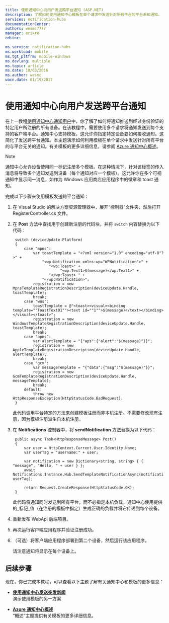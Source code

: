 ```yaml
---
title: 使用通知中心向用户发送跨平台通知 (ASP.NET)
description: 了解如何使用通知中心模板在单个请求中发送针对所有平台的平台未知通知。
services: notification-hubs
documentationCenter: 
authors: wesmc7777
manager: erikre
editor: 

ms.service: notification-hubs
ms.workload: mobile
ms.tgt_pltfrm: mobile-windows
ms.devlang: multiple
ms.topic: article
ms.date: 10/03/2016
ms.author: wesmc
wacn.date: 01/19/2017
---
```


# 使用通知中心向用户发送跨平台通知

在上一教程[使用通知中心通知用户]中，你了解了如何将通知推送到经过身份验证的特定用户所注册的所有设备。在该教程中，需要使用多个请求将通知发送到每个支持的客户端平台。通知中心支持模板，这允许你指定特定设备要如何接收通知。这简化了发送跨平台通知。本主题演示如何利用模板在单个请求中发送针对所有平台的与平台无关的通知。有关模板的更多详细信息，请参阅 [Azure 通知中心概述][Templates]。

> [!NOTE]
> 通知中心允许设备使用同一标记注册多个模板。在这种情况下，针对该标签的传入消息将导致多个通知发送到设备（每个通知对应一个模板）。这允许你在多个可视通知中显示同一消息，如作为 Windows 应用商店应用程序中的徽章和 toast 通知。

完成以下步骤来使用模板发送跨平台通知：

1. 在 Visual Studio 的解决方案资源管理器中，展开“控制器”文件夹，然后打开 RegisterController.cs 文件。

2. 在 **Post** 方法中查找用于创建新注册的代码块，并将 `switch` 内容替换为以下代码：

        switch (deviceUpdate.Platform)
        {
            case "mpns":
                var toastTemplate = "<?xml version="1.0" encoding="utf-8"?>" +
                    "<wp:Notification xmlns:wp="WPNotification">" +
                       "<wp:Toast>" +
                            "<wp:Text1>$(message)</wp:Text1>" +
                       "</wp:Toast> " +
                    "</wp:Notification>";
                registration = new MpnsTemplateRegistrationDescription(deviceUpdate.Handle, toastTemplate);
                break;
            case "wns":
                toastTemplate = @"<toast><visual><binding template=""ToastText01""><text id=""1"">$(message)</text></binding></visual></toast>";
                registration = new WindowsTemplateRegistrationDescription(deviceUpdate.Handle, toastTemplate);
                break;
            case "apns":
                var alertTemplate = "{"aps":{"alert":"$(message)"}}";
                registration = new AppleTemplateRegistrationDescription(deviceUpdate.Handle, alertTemplate);
                break;
            case "gcm":
                var messageTemplate = "{"data":{"msg":"$(message)"}}";
                registration = new GcmTemplateRegistrationDescription(deviceUpdate.Handle, messageTemplate);
                break;
            default:
                throw new HttpResponseException(HttpStatusCode.BadRequest);
        }

    此代码调用平台特定的方法来创建模板注册而非本机注册。不需要修改现有注册，因为模板注册派生自本机注册。

3. 在 **Notifications** 控制器中，将 **sendNotification** 方法替换为以下代码：

        public async Task<HttpResponseMessage> Post()
        {
            var user = HttpContext.Current.User.Identity.Name;
            var userTag = "username:" + user;

            var notification = new Dictionary<string, string> { { "message", "Hello, " + user } };
            await Notifications.Instance.Hub.SendTemplateNotificationAsync(notification, userTag);

            return Request.CreateResponse(HttpStatusCode.OK);
        }

    此代码将通知同时发送到所有平台，而不必指定本机负载。通知中心使用提供的_标记_值（在注册的模板中指定）生成正确的负载并将它传递到每个设备。

4. 重新发布 WebApi 后端项目。

5. 再次运行客户端应用程序并验证注册成功。

6. （可选）将客户端应用程序部署到第二个设备，然后运行该应用程序。

    请注意通知将显示在每个设备上。

## 后续步骤

现在，你已完成本教程，可以查看以下主题了解有关通知中心和模板的更多信息：

+ **[使用通知中心发送突发新闻]**<br/>演示使用模板的另一方案

+  **[Azure 通知中心概述][Templates]**<br/>“概述”主题提供有关模板的更多详细信息。

<!-- Anchors. -->

<!-- Images. -->

<!-- URLs. -->

[Push to users ASP.NET]: ./notification-hubs-aspnet-backend-windows-dotnet-wns-notification.md
[Visual Studio 2012 Express for Windows 8]: http://go.microsoft.com/fwlink/?LinkId=257546

[使用通知中心发送突发新闻]: ./notification-hubs-windows-notification-dotnet-push-xplat-segmented-wns.md
[Azure Notification Hubs]: http://go.microsoft.com/fwlink/p/?LinkId=314257
[使用通知中心通知用户]: ./notification-hubs-aspnet-backend-windows-dotnet-wns-notification.md
[Templates]: http://go.microsoft.com/fwlink/p/?LinkId=317339
[Notification Hub How to for Windows Store]: http://msdn.microsoft.com/zh-cn/library/windowsazure/jj927172.aspx

<!---HONumber=Mooncake_1114_2016-->
